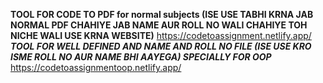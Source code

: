 **TOOL FOR CODE TO PDF for normal subjects (ISE USE TABHI KRNA JAB NORMAL PDF CHAHIYE JAB NAME AUR ROLL NO WALI CHAHIYE TOH NICHE WALI USE KRNA WEBSITE)**
https://codetoassignment.netlify.app/
***TOOL FOR WELL DEFINED AND NAME AND ROLL NO FILE (ISE USE KRO ISME ROLL NO AUR NAME BHI AAYEGA) SPECIALLY FOR OOP***
https://codetoassignmentoop.netlify.app/
